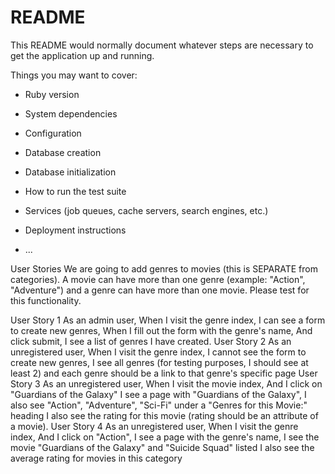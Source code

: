 # README

This README would normally document whatever steps are necessary to get the
application up and running.

Things you may want to cover:

* Ruby version

* System dependencies

* Configuration

* Database creation

* Database initialization

* How to run the test suite

* Services (job queues, cache servers, search engines, etc.)

* Deployment instructions

* ...

User Stories
We are going to add genres to movies (this is SEPARATE from categories). A movie can have more than one genre (example: "Action", "Adventure") and a genre can have more than one movie. Please test for this functionality.

User Story 1
As an admin user,
When I visit the genre index,
I can see a form to create new genres,
When I fill out the form with the genre's name,
And click submit,
I see a list of genres I have created.
User Story 2
As an unregistered user,
When I visit the genre index,
I cannot see the form to create new genres,
I see all genres (for testing purposes, I should see at least 2)
and each genre should be a link to that genre's specific page
User Story 3
As an unregistered user,
When I visit the movie index,
And I click on "Guardians of the Galaxy"
I see a page with "Guardians of the Galaxy",
I also see "Action", "Adventure", "Sci-Fi" under a "Genres for this Movie:" heading
I also see the rating for this movie (rating should be an attribute of a movie).
User Story 4
As an unregistered user,
When I visit the genre index,
And I click on "Action",
I see a page with the genre's name,
I see the movie "Guardians of the Galaxy" and "Suicide Squad" listed
I also see the average rating for movies in this category
